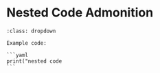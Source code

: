 # Nested Code Admonition

`````{admonition} Click the button to reveal!
:class: dropdown

Example code:

```yaml
print("nested code
```
`````
